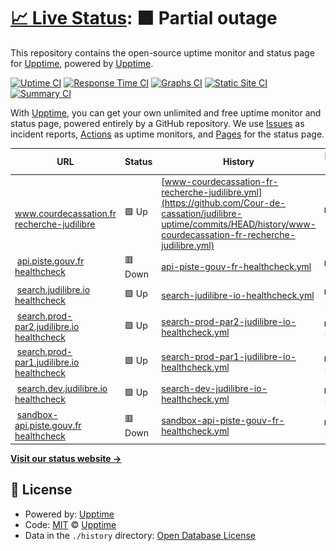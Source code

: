 # [📈 Live Status](https://uptime.judilibre.io): <!--live status--> **🟧 Partial outage**

This repository contains the open-source uptime monitor and status page for [Upptime](https://upptime.js.org), powered by [Upptime](https://github.com/upptime/upptime).

[![Uptime CI](https://github.com/Cour-de-cassation/judilibre-uptime/workflows/Uptime%20CI/badge.svg)](https://github.com/Cour-de-cassation/judilibre-uptime/actions?query=workflow%3A%22Uptime+CI%22)
[![Response Time CI](https://github.com/Cour-de-cassation/judilibre-uptime/workflows/Response%20Time%20CI/badge.svg)](https://github.com/Cour-de-cassation/judilibre-uptime/actions?query=workflow%3A%22Response+Time+CI%22)
[![Graphs CI](https://github.com/Cour-de-cassation/judilibre-uptime/workflows/Graphs%20CI/badge.svg)](https://github.com/Cour-de-cassation/judilibre-uptime/actions?query=workflow%3A%22Graphs+CI%22)
[![Static Site CI](https://github.com/Cour-de-cassation/judilibre-uptime/workflows/Static%20Site%20CI/badge.svg)](https://github.com/Cour-de-cassation/judilibre-uptime/actions?query=workflow%3A%22Static+Site+CI%22)
[![Summary CI](https://github.com/Cour-de-cassation/judilibre-uptime/workflows/Summary%20CI/badge.svg)](https://github.com/Cour-de-cassation/judilibre-uptime/actions?query=workflow%3A%22Summary+CI%22)

With [Upptime](https://upptime.js.org), you can get your own unlimited and free uptime monitor and status page, powered entirely by a GitHub repository. We use [Issues](https://github.com/upptime/upptime/issues) as incident reports, [Actions](https://github.com/Cour-de-cassation/judilibre-uptime/actions) as uptime monitors, and [Pages](https://uptime.judilibre.io) for the status page.

<!--start: status pages-->
<!-- This summary is generated by Upptime (https://github.com/upptime/upptime) -->
<!-- Do not edit this manually, your changes will be overwritten -->
<!-- prettier-ignore -->
| URL | Status | History | Response Time | Uptime |
| --- | ------ | ------- | ------------- | ------ |
| <img alt="" src="https://favicons.githubusercontent.com/www.courdecassation.fr" height="13"> [www.courdecassation.fr recherche-judilibre](https://www.courdecassation.fr/recherche-judilibre) | 🟩 Up | [www-courdecassation-fr-recherche-judilibre.yml](https://github.com/Cour-de-cassation/judilibre-uptime/commits/HEAD/history/www-courdecassation-fr-recherche-judilibre.yml) | <details><summary><img alt="Response time graph" src="./graphs/www-courdecassation-fr-recherche-judilibre/response-time-week.png" height="20"> 1321ms</summary><br><a href="https://uptime.judilibre.io/history/www-courdecassation-fr-recherche-judilibre"><img alt="Response time 1362" src="https://img.shields.io/endpoint?url=https%3A%2F%2Fraw.githubusercontent.com%2FCour-de-cassation%2Fjudilibre-uptime%2FHEAD%2Fapi%2Fwww-courdecassation-fr-recherche-judilibre%2Fresponse-time.json"></a><br><a href="https://uptime.judilibre.io/history/www-courdecassation-fr-recherche-judilibre"><img alt="24-hour response time 990" src="https://img.shields.io/endpoint?url=https%3A%2F%2Fraw.githubusercontent.com%2FCour-de-cassation%2Fjudilibre-uptime%2FHEAD%2Fapi%2Fwww-courdecassation-fr-recherche-judilibre%2Fresponse-time-day.json"></a><br><a href="https://uptime.judilibre.io/history/www-courdecassation-fr-recherche-judilibre"><img alt="7-day response time 1321" src="https://img.shields.io/endpoint?url=https%3A%2F%2Fraw.githubusercontent.com%2FCour-de-cassation%2Fjudilibre-uptime%2FHEAD%2Fapi%2Fwww-courdecassation-fr-recherche-judilibre%2Fresponse-time-week.json"></a><br><a href="https://uptime.judilibre.io/history/www-courdecassation-fr-recherche-judilibre"><img alt="30-day response time 1440" src="https://img.shields.io/endpoint?url=https%3A%2F%2Fraw.githubusercontent.com%2FCour-de-cassation%2Fjudilibre-uptime%2FHEAD%2Fapi%2Fwww-courdecassation-fr-recherche-judilibre%2Fresponse-time-month.json"></a><br><a href="https://uptime.judilibre.io/history/www-courdecassation-fr-recherche-judilibre"><img alt="1-year response time 1362" src="https://img.shields.io/endpoint?url=https%3A%2F%2Fraw.githubusercontent.com%2FCour-de-cassation%2Fjudilibre-uptime%2FHEAD%2Fapi%2Fwww-courdecassation-fr-recherche-judilibre%2Fresponse-time-year.json"></a></details> | <details><summary><a href="https://uptime.judilibre.io/history/www-courdecassation-fr-recherche-judilibre">100.00%</a></summary><a href="https://uptime.judilibre.io/history/www-courdecassation-fr-recherche-judilibre"><img alt="All-time uptime 99.94%" src="https://img.shields.io/endpoint?url=https%3A%2F%2Fraw.githubusercontent.com%2FCour-de-cassation%2Fjudilibre-uptime%2FHEAD%2Fapi%2Fwww-courdecassation-fr-recherche-judilibre%2Fuptime.json"></a><br><a href="https://uptime.judilibre.io/history/www-courdecassation-fr-recherche-judilibre"><img alt="24-hour uptime 100.00%" src="https://img.shields.io/endpoint?url=https%3A%2F%2Fraw.githubusercontent.com%2FCour-de-cassation%2Fjudilibre-uptime%2FHEAD%2Fapi%2Fwww-courdecassation-fr-recherche-judilibre%2Fuptime-day.json"></a><br><a href="https://uptime.judilibre.io/history/www-courdecassation-fr-recherche-judilibre"><img alt="7-day uptime 100.00%" src="https://img.shields.io/endpoint?url=https%3A%2F%2Fraw.githubusercontent.com%2FCour-de-cassation%2Fjudilibre-uptime%2FHEAD%2Fapi%2Fwww-courdecassation-fr-recherche-judilibre%2Fuptime-week.json"></a><br><a href="https://uptime.judilibre.io/history/www-courdecassation-fr-recherche-judilibre"><img alt="30-day uptime 100.00%" src="https://img.shields.io/endpoint?url=https%3A%2F%2Fraw.githubusercontent.com%2FCour-de-cassation%2Fjudilibre-uptime%2FHEAD%2Fapi%2Fwww-courdecassation-fr-recherche-judilibre%2Fuptime-month.json"></a><br><a href="https://uptime.judilibre.io/history/www-courdecassation-fr-recherche-judilibre"><img alt="1-year uptime 99.94%" src="https://img.shields.io/endpoint?url=https%3A%2F%2Fraw.githubusercontent.com%2FCour-de-cassation%2Fjudilibre-uptime%2FHEAD%2Fapi%2Fwww-courdecassation-fr-recherche-judilibre%2Fuptime-year.json"></a></details>
| <img alt="" src="https://favicons.githubusercontent.com/api.piste.gouv.fr" height="13"> [api.piste.gouv.fr healthcheck](https://api.piste.gouv.fr/cassation/judilibre/v1.0/healthcheck) | 🟥 Down | [api-piste-gouv-fr-healthcheck.yml](https://github.com/Cour-de-cassation/judilibre-uptime/commits/HEAD/history/api-piste-gouv-fr-healthcheck.yml) | <details><summary><img alt="Response time graph" src="./graphs/api-piste-gouv-fr-healthcheck/response-time-week.png" height="20"> 1005ms</summary><br><a href="https://uptime.judilibre.io/history/api-piste-gouv-fr-healthcheck"><img alt="Response time 1086" src="https://img.shields.io/endpoint?url=https%3A%2F%2Fraw.githubusercontent.com%2FCour-de-cassation%2Fjudilibre-uptime%2FHEAD%2Fapi%2Fapi-piste-gouv-fr-healthcheck%2Fresponse-time.json"></a><br><a href="https://uptime.judilibre.io/history/api-piste-gouv-fr-healthcheck"><img alt="24-hour response time 776" src="https://img.shields.io/endpoint?url=https%3A%2F%2Fraw.githubusercontent.com%2FCour-de-cassation%2Fjudilibre-uptime%2FHEAD%2Fapi%2Fapi-piste-gouv-fr-healthcheck%2Fresponse-time-day.json"></a><br><a href="https://uptime.judilibre.io/history/api-piste-gouv-fr-healthcheck"><img alt="7-day response time 1005" src="https://img.shields.io/endpoint?url=https%3A%2F%2Fraw.githubusercontent.com%2FCour-de-cassation%2Fjudilibre-uptime%2FHEAD%2Fapi%2Fapi-piste-gouv-fr-healthcheck%2Fresponse-time-week.json"></a><br><a href="https://uptime.judilibre.io/history/api-piste-gouv-fr-healthcheck"><img alt="30-day response time 1073" src="https://img.shields.io/endpoint?url=https%3A%2F%2Fraw.githubusercontent.com%2FCour-de-cassation%2Fjudilibre-uptime%2FHEAD%2Fapi%2Fapi-piste-gouv-fr-healthcheck%2Fresponse-time-month.json"></a><br><a href="https://uptime.judilibre.io/history/api-piste-gouv-fr-healthcheck"><img alt="1-year response time 1086" src="https://img.shields.io/endpoint?url=https%3A%2F%2Fraw.githubusercontent.com%2FCour-de-cassation%2Fjudilibre-uptime%2FHEAD%2Fapi%2Fapi-piste-gouv-fr-healthcheck%2Fresponse-time-year.json"></a></details> | <details><summary><a href="https://uptime.judilibre.io/history/api-piste-gouv-fr-healthcheck">99.79%</a></summary><a href="https://uptime.judilibre.io/history/api-piste-gouv-fr-healthcheck"><img alt="All-time uptime 99.89%" src="https://img.shields.io/endpoint?url=https%3A%2F%2Fraw.githubusercontent.com%2FCour-de-cassation%2Fjudilibre-uptime%2FHEAD%2Fapi%2Fapi-piste-gouv-fr-healthcheck%2Fuptime.json"></a><br><a href="https://uptime.judilibre.io/history/api-piste-gouv-fr-healthcheck"><img alt="24-hour uptime 98.50%" src="https://img.shields.io/endpoint?url=https%3A%2F%2Fraw.githubusercontent.com%2FCour-de-cassation%2Fjudilibre-uptime%2FHEAD%2Fapi%2Fapi-piste-gouv-fr-healthcheck%2Fuptime-day.json"></a><br><a href="https://uptime.judilibre.io/history/api-piste-gouv-fr-healthcheck"><img alt="7-day uptime 99.79%" src="https://img.shields.io/endpoint?url=https%3A%2F%2Fraw.githubusercontent.com%2FCour-de-cassation%2Fjudilibre-uptime%2FHEAD%2Fapi%2Fapi-piste-gouv-fr-healthcheck%2Fuptime-week.json"></a><br><a href="https://uptime.judilibre.io/history/api-piste-gouv-fr-healthcheck"><img alt="30-day uptime 99.95%" src="https://img.shields.io/endpoint?url=https%3A%2F%2Fraw.githubusercontent.com%2FCour-de-cassation%2Fjudilibre-uptime%2FHEAD%2Fapi%2Fapi-piste-gouv-fr-healthcheck%2Fuptime-month.json"></a><br><a href="https://uptime.judilibre.io/history/api-piste-gouv-fr-healthcheck"><img alt="1-year uptime 99.89%" src="https://img.shields.io/endpoint?url=https%3A%2F%2Fraw.githubusercontent.com%2FCour-de-cassation%2Fjudilibre-uptime%2FHEAD%2Fapi%2Fapi-piste-gouv-fr-healthcheck%2Fuptime-year.json"></a></details>
| <img alt="" src="https://favicons.githubusercontent.com/search.judilibre.io" height="13"> [search.judilibre.io healthcheck](https://search.judilibre.io/healthcheck) | 🟩 Up | [search-judilibre-io-healthcheck.yml](https://github.com/Cour-de-cassation/judilibre-uptime/commits/HEAD/history/search-judilibre-io-healthcheck.yml) | <details><summary><img alt="Response time graph" src="./graphs/search-judilibre-io-healthcheck/response-time-week.png" height="20"> 829ms</summary><br><a href="https://uptime.judilibre.io/history/search-judilibre-io-healthcheck"><img alt="Response time 1013" src="https://img.shields.io/endpoint?url=https%3A%2F%2Fraw.githubusercontent.com%2FCour-de-cassation%2Fjudilibre-uptime%2FHEAD%2Fapi%2Fsearch-judilibre-io-healthcheck%2Fresponse-time.json"></a><br><a href="https://uptime.judilibre.io/history/search-judilibre-io-healthcheck"><img alt="24-hour response time 525" src="https://img.shields.io/endpoint?url=https%3A%2F%2Fraw.githubusercontent.com%2FCour-de-cassation%2Fjudilibre-uptime%2FHEAD%2Fapi%2Fsearch-judilibre-io-healthcheck%2Fresponse-time-day.json"></a><br><a href="https://uptime.judilibre.io/history/search-judilibre-io-healthcheck"><img alt="7-day response time 829" src="https://img.shields.io/endpoint?url=https%3A%2F%2Fraw.githubusercontent.com%2FCour-de-cassation%2Fjudilibre-uptime%2FHEAD%2Fapi%2Fsearch-judilibre-io-healthcheck%2Fresponse-time-week.json"></a><br><a href="https://uptime.judilibre.io/history/search-judilibre-io-healthcheck"><img alt="30-day response time 1004" src="https://img.shields.io/endpoint?url=https%3A%2F%2Fraw.githubusercontent.com%2FCour-de-cassation%2Fjudilibre-uptime%2FHEAD%2Fapi%2Fsearch-judilibre-io-healthcheck%2Fresponse-time-month.json"></a><br><a href="https://uptime.judilibre.io/history/search-judilibre-io-healthcheck"><img alt="1-year response time 1013" src="https://img.shields.io/endpoint?url=https%3A%2F%2Fraw.githubusercontent.com%2FCour-de-cassation%2Fjudilibre-uptime%2FHEAD%2Fapi%2Fsearch-judilibre-io-healthcheck%2Fresponse-time-year.json"></a></details> | <details><summary><a href="https://uptime.judilibre.io/history/search-judilibre-io-healthcheck">100.00%</a></summary><a href="https://uptime.judilibre.io/history/search-judilibre-io-healthcheck"><img alt="All-time uptime 99.89%" src="https://img.shields.io/endpoint?url=https%3A%2F%2Fraw.githubusercontent.com%2FCour-de-cassation%2Fjudilibre-uptime%2FHEAD%2Fapi%2Fsearch-judilibre-io-healthcheck%2Fuptime.json"></a><br><a href="https://uptime.judilibre.io/history/search-judilibre-io-healthcheck"><img alt="24-hour uptime 100.00%" src="https://img.shields.io/endpoint?url=https%3A%2F%2Fraw.githubusercontent.com%2FCour-de-cassation%2Fjudilibre-uptime%2FHEAD%2Fapi%2Fsearch-judilibre-io-healthcheck%2Fuptime-day.json"></a><br><a href="https://uptime.judilibre.io/history/search-judilibre-io-healthcheck"><img alt="7-day uptime 100.00%" src="https://img.shields.io/endpoint?url=https%3A%2F%2Fraw.githubusercontent.com%2FCour-de-cassation%2Fjudilibre-uptime%2FHEAD%2Fapi%2Fsearch-judilibre-io-healthcheck%2Fuptime-week.json"></a><br><a href="https://uptime.judilibre.io/history/search-judilibre-io-healthcheck"><img alt="30-day uptime 100.00%" src="https://img.shields.io/endpoint?url=https%3A%2F%2Fraw.githubusercontent.com%2FCour-de-cassation%2Fjudilibre-uptime%2FHEAD%2Fapi%2Fsearch-judilibre-io-healthcheck%2Fuptime-month.json"></a><br><a href="https://uptime.judilibre.io/history/search-judilibre-io-healthcheck"><img alt="1-year uptime 99.89%" src="https://img.shields.io/endpoint?url=https%3A%2F%2Fraw.githubusercontent.com%2FCour-de-cassation%2Fjudilibre-uptime%2FHEAD%2Fapi%2Fsearch-judilibre-io-healthcheck%2Fuptime-year.json"></a></details>
| <img alt="" src="https://favicons.githubusercontent.com/search.prod-par2.judilibre.io" height="13"> [search.prod-par2.judilibre.io healthcheck](https://search.prod-par2.judilibre.io/healthcheck) | 🟩 Up | [search-prod-par2-judilibre-io-healthcheck.yml](https://github.com/Cour-de-cassation/judilibre-uptime/commits/HEAD/history/search-prod-par2-judilibre-io-healthcheck.yml) | <details><summary><img alt="Response time graph" src="./graphs/search-prod-par2-judilibre-io-healthcheck/response-time-week.png" height="20"> 645ms</summary><br><a href="https://uptime.judilibre.io/history/search-prod-par2-judilibre-io-healthcheck"><img alt="Response time 1000" src="https://img.shields.io/endpoint?url=https%3A%2F%2Fraw.githubusercontent.com%2FCour-de-cassation%2Fjudilibre-uptime%2FHEAD%2Fapi%2Fsearch-prod-par2-judilibre-io-healthcheck%2Fresponse-time.json"></a><br><a href="https://uptime.judilibre.io/history/search-prod-par2-judilibre-io-healthcheck"><img alt="24-hour response time 519" src="https://img.shields.io/endpoint?url=https%3A%2F%2Fraw.githubusercontent.com%2FCour-de-cassation%2Fjudilibre-uptime%2FHEAD%2Fapi%2Fsearch-prod-par2-judilibre-io-healthcheck%2Fresponse-time-day.json"></a><br><a href="https://uptime.judilibre.io/history/search-prod-par2-judilibre-io-healthcheck"><img alt="7-day response time 645" src="https://img.shields.io/endpoint?url=https%3A%2F%2Fraw.githubusercontent.com%2FCour-de-cassation%2Fjudilibre-uptime%2FHEAD%2Fapi%2Fsearch-prod-par2-judilibre-io-healthcheck%2Fresponse-time-week.json"></a><br><a href="https://uptime.judilibre.io/history/search-prod-par2-judilibre-io-healthcheck"><img alt="30-day response time 928" src="https://img.shields.io/endpoint?url=https%3A%2F%2Fraw.githubusercontent.com%2FCour-de-cassation%2Fjudilibre-uptime%2FHEAD%2Fapi%2Fsearch-prod-par2-judilibre-io-healthcheck%2Fresponse-time-month.json"></a><br><a href="https://uptime.judilibre.io/history/search-prod-par2-judilibre-io-healthcheck"><img alt="1-year response time 1000" src="https://img.shields.io/endpoint?url=https%3A%2F%2Fraw.githubusercontent.com%2FCour-de-cassation%2Fjudilibre-uptime%2FHEAD%2Fapi%2Fsearch-prod-par2-judilibre-io-healthcheck%2Fresponse-time-year.json"></a></details> | <details><summary><a href="https://uptime.judilibre.io/history/search-prod-par2-judilibre-io-healthcheck">100.00%</a></summary><a href="https://uptime.judilibre.io/history/search-prod-par2-judilibre-io-healthcheck"><img alt="All-time uptime 99.76%" src="https://img.shields.io/endpoint?url=https%3A%2F%2Fraw.githubusercontent.com%2FCour-de-cassation%2Fjudilibre-uptime%2FHEAD%2Fapi%2Fsearch-prod-par2-judilibre-io-healthcheck%2Fuptime.json"></a><br><a href="https://uptime.judilibre.io/history/search-prod-par2-judilibre-io-healthcheck"><img alt="24-hour uptime 100.00%" src="https://img.shields.io/endpoint?url=https%3A%2F%2Fraw.githubusercontent.com%2FCour-de-cassation%2Fjudilibre-uptime%2FHEAD%2Fapi%2Fsearch-prod-par2-judilibre-io-healthcheck%2Fuptime-day.json"></a><br><a href="https://uptime.judilibre.io/history/search-prod-par2-judilibre-io-healthcheck"><img alt="7-day uptime 100.00%" src="https://img.shields.io/endpoint?url=https%3A%2F%2Fraw.githubusercontent.com%2FCour-de-cassation%2Fjudilibre-uptime%2FHEAD%2Fapi%2Fsearch-prod-par2-judilibre-io-healthcheck%2Fuptime-week.json"></a><br><a href="https://uptime.judilibre.io/history/search-prod-par2-judilibre-io-healthcheck"><img alt="30-day uptime 100.00%" src="https://img.shields.io/endpoint?url=https%3A%2F%2Fraw.githubusercontent.com%2FCour-de-cassation%2Fjudilibre-uptime%2FHEAD%2Fapi%2Fsearch-prod-par2-judilibre-io-healthcheck%2Fuptime-month.json"></a><br><a href="https://uptime.judilibre.io/history/search-prod-par2-judilibre-io-healthcheck"><img alt="1-year uptime 99.76%" src="https://img.shields.io/endpoint?url=https%3A%2F%2Fraw.githubusercontent.com%2FCour-de-cassation%2Fjudilibre-uptime%2FHEAD%2Fapi%2Fsearch-prod-par2-judilibre-io-healthcheck%2Fuptime-year.json"></a></details>
| <img alt="" src="https://favicons.githubusercontent.com/search.prod-par1.judilibre.io" height="13"> [search.prod-par1.judilibre.io healthcheck](https://search.prod-par1.judilibre.io/healthcheck) | 🟩 Up | [search-prod-par1-judilibre-io-healthcheck.yml](https://github.com/Cour-de-cassation/judilibre-uptime/commits/HEAD/history/search-prod-par1-judilibre-io-healthcheck.yml) | <details><summary><img alt="Response time graph" src="./graphs/search-prod-par1-judilibre-io-healthcheck/response-time-week.png" height="20"> 638ms</summary><br><a href="https://uptime.judilibre.io/history/search-prod-par1-judilibre-io-healthcheck"><img alt="Response time 944" src="https://img.shields.io/endpoint?url=https%3A%2F%2Fraw.githubusercontent.com%2FCour-de-cassation%2Fjudilibre-uptime%2FHEAD%2Fapi%2Fsearch-prod-par1-judilibre-io-healthcheck%2Fresponse-time.json"></a><br><a href="https://uptime.judilibre.io/history/search-prod-par1-judilibre-io-healthcheck"><img alt="24-hour response time 364" src="https://img.shields.io/endpoint?url=https%3A%2F%2Fraw.githubusercontent.com%2FCour-de-cassation%2Fjudilibre-uptime%2FHEAD%2Fapi%2Fsearch-prod-par1-judilibre-io-healthcheck%2Fresponse-time-day.json"></a><br><a href="https://uptime.judilibre.io/history/search-prod-par1-judilibre-io-healthcheck"><img alt="7-day response time 638" src="https://img.shields.io/endpoint?url=https%3A%2F%2Fraw.githubusercontent.com%2FCour-de-cassation%2Fjudilibre-uptime%2FHEAD%2Fapi%2Fsearch-prod-par1-judilibre-io-healthcheck%2Fresponse-time-week.json"></a><br><a href="https://uptime.judilibre.io/history/search-prod-par1-judilibre-io-healthcheck"><img alt="30-day response time 920" src="https://img.shields.io/endpoint?url=https%3A%2F%2Fraw.githubusercontent.com%2FCour-de-cassation%2Fjudilibre-uptime%2FHEAD%2Fapi%2Fsearch-prod-par1-judilibre-io-healthcheck%2Fresponse-time-month.json"></a><br><a href="https://uptime.judilibre.io/history/search-prod-par1-judilibre-io-healthcheck"><img alt="1-year response time 944" src="https://img.shields.io/endpoint?url=https%3A%2F%2Fraw.githubusercontent.com%2FCour-de-cassation%2Fjudilibre-uptime%2FHEAD%2Fapi%2Fsearch-prod-par1-judilibre-io-healthcheck%2Fresponse-time-year.json"></a></details> | <details><summary><a href="https://uptime.judilibre.io/history/search-prod-par1-judilibre-io-healthcheck">100.00%</a></summary><a href="https://uptime.judilibre.io/history/search-prod-par1-judilibre-io-healthcheck"><img alt="All-time uptime 99.91%" src="https://img.shields.io/endpoint?url=https%3A%2F%2Fraw.githubusercontent.com%2FCour-de-cassation%2Fjudilibre-uptime%2FHEAD%2Fapi%2Fsearch-prod-par1-judilibre-io-healthcheck%2Fuptime.json"></a><br><a href="https://uptime.judilibre.io/history/search-prod-par1-judilibre-io-healthcheck"><img alt="24-hour uptime 100.00%" src="https://img.shields.io/endpoint?url=https%3A%2F%2Fraw.githubusercontent.com%2FCour-de-cassation%2Fjudilibre-uptime%2FHEAD%2Fapi%2Fsearch-prod-par1-judilibre-io-healthcheck%2Fuptime-day.json"></a><br><a href="https://uptime.judilibre.io/history/search-prod-par1-judilibre-io-healthcheck"><img alt="7-day uptime 100.00%" src="https://img.shields.io/endpoint?url=https%3A%2F%2Fraw.githubusercontent.com%2FCour-de-cassation%2Fjudilibre-uptime%2FHEAD%2Fapi%2Fsearch-prod-par1-judilibre-io-healthcheck%2Fuptime-week.json"></a><br><a href="https://uptime.judilibre.io/history/search-prod-par1-judilibre-io-healthcheck"><img alt="30-day uptime 100.00%" src="https://img.shields.io/endpoint?url=https%3A%2F%2Fraw.githubusercontent.com%2FCour-de-cassation%2Fjudilibre-uptime%2FHEAD%2Fapi%2Fsearch-prod-par1-judilibre-io-healthcheck%2Fuptime-month.json"></a><br><a href="https://uptime.judilibre.io/history/search-prod-par1-judilibre-io-healthcheck"><img alt="1-year uptime 99.91%" src="https://img.shields.io/endpoint?url=https%3A%2F%2Fraw.githubusercontent.com%2FCour-de-cassation%2Fjudilibre-uptime%2FHEAD%2Fapi%2Fsearch-prod-par1-judilibre-io-healthcheck%2Fuptime-year.json"></a></details>
| <img alt="" src="https://favicons.githubusercontent.com/search.dev.judilibre.io" height="13"> [search.dev.judilibre.io healthcheck](https://search.dev.judilibre.io/healthcheck) | 🟩 Up | [search-dev-judilibre-io-healthcheck.yml](https://github.com/Cour-de-cassation/judilibre-uptime/commits/HEAD/history/search-dev-judilibre-io-healthcheck.yml) | <details><summary><img alt="Response time graph" src="./graphs/search-dev-judilibre-io-healthcheck/response-time-week.png" height="20"> 604ms</summary><br><a href="https://uptime.judilibre.io/history/search-dev-judilibre-io-healthcheck"><img alt="Response time 824" src="https://img.shields.io/endpoint?url=https%3A%2F%2Fraw.githubusercontent.com%2FCour-de-cassation%2Fjudilibre-uptime%2FHEAD%2Fapi%2Fsearch-dev-judilibre-io-healthcheck%2Fresponse-time.json"></a><br><a href="https://uptime.judilibre.io/history/search-dev-judilibre-io-healthcheck"><img alt="24-hour response time 748" src="https://img.shields.io/endpoint?url=https%3A%2F%2Fraw.githubusercontent.com%2FCour-de-cassation%2Fjudilibre-uptime%2FHEAD%2Fapi%2Fsearch-dev-judilibre-io-healthcheck%2Fresponse-time-day.json"></a><br><a href="https://uptime.judilibre.io/history/search-dev-judilibre-io-healthcheck"><img alt="7-day response time 604" src="https://img.shields.io/endpoint?url=https%3A%2F%2Fraw.githubusercontent.com%2FCour-de-cassation%2Fjudilibre-uptime%2FHEAD%2Fapi%2Fsearch-dev-judilibre-io-healthcheck%2Fresponse-time-week.json"></a><br><a href="https://uptime.judilibre.io/history/search-dev-judilibre-io-healthcheck"><img alt="30-day response time 894" src="https://img.shields.io/endpoint?url=https%3A%2F%2Fraw.githubusercontent.com%2FCour-de-cassation%2Fjudilibre-uptime%2FHEAD%2Fapi%2Fsearch-dev-judilibre-io-healthcheck%2Fresponse-time-month.json"></a><br><a href="https://uptime.judilibre.io/history/search-dev-judilibre-io-healthcheck"><img alt="1-year response time 824" src="https://img.shields.io/endpoint?url=https%3A%2F%2Fraw.githubusercontent.com%2FCour-de-cassation%2Fjudilibre-uptime%2FHEAD%2Fapi%2Fsearch-dev-judilibre-io-healthcheck%2Fresponse-time-year.json"></a></details> | <details><summary><a href="https://uptime.judilibre.io/history/search-dev-judilibre-io-healthcheck">100.00%</a></summary><a href="https://uptime.judilibre.io/history/search-dev-judilibre-io-healthcheck"><img alt="All-time uptime 99.30%" src="https://img.shields.io/endpoint?url=https%3A%2F%2Fraw.githubusercontent.com%2FCour-de-cassation%2Fjudilibre-uptime%2FHEAD%2Fapi%2Fsearch-dev-judilibre-io-healthcheck%2Fuptime.json"></a><br><a href="https://uptime.judilibre.io/history/search-dev-judilibre-io-healthcheck"><img alt="24-hour uptime 100.00%" src="https://img.shields.io/endpoint?url=https%3A%2F%2Fraw.githubusercontent.com%2FCour-de-cassation%2Fjudilibre-uptime%2FHEAD%2Fapi%2Fsearch-dev-judilibre-io-healthcheck%2Fuptime-day.json"></a><br><a href="https://uptime.judilibre.io/history/search-dev-judilibre-io-healthcheck"><img alt="7-day uptime 100.00%" src="https://img.shields.io/endpoint?url=https%3A%2F%2Fraw.githubusercontent.com%2FCour-de-cassation%2Fjudilibre-uptime%2FHEAD%2Fapi%2Fsearch-dev-judilibre-io-healthcheck%2Fuptime-week.json"></a><br><a href="https://uptime.judilibre.io/history/search-dev-judilibre-io-healthcheck"><img alt="30-day uptime 99.90%" src="https://img.shields.io/endpoint?url=https%3A%2F%2Fraw.githubusercontent.com%2FCour-de-cassation%2Fjudilibre-uptime%2FHEAD%2Fapi%2Fsearch-dev-judilibre-io-healthcheck%2Fuptime-month.json"></a><br><a href="https://uptime.judilibre.io/history/search-dev-judilibre-io-healthcheck"><img alt="1-year uptime 99.30%" src="https://img.shields.io/endpoint?url=https%3A%2F%2Fraw.githubusercontent.com%2FCour-de-cassation%2Fjudilibre-uptime%2FHEAD%2Fapi%2Fsearch-dev-judilibre-io-healthcheck%2Fuptime-year.json"></a></details>
| <img alt="" src="https://favicons.githubusercontent.com/sandbox-api.piste.gouv.fr" height="13"> [sandbox-api.piste.gouv.fr healthcheck](https://sandbox-api.piste.gouv.fr/cassation/judilibre/v1.0/healthcheck) | 🟥 Down | [sandbox-api-piste-gouv-fr-healthcheck.yml](https://github.com/Cour-de-cassation/judilibre-uptime/commits/HEAD/history/sandbox-api-piste-gouv-fr-healthcheck.yml) | <details><summary><img alt="Response time graph" src="./graphs/sandbox-api-piste-gouv-fr-healthcheck/response-time-week.png" height="20"> 942ms</summary><br><a href="https://uptime.judilibre.io/history/sandbox-api-piste-gouv-fr-healthcheck"><img alt="Response time 1106" src="https://img.shields.io/endpoint?url=https%3A%2F%2Fraw.githubusercontent.com%2FCour-de-cassation%2Fjudilibre-uptime%2FHEAD%2Fapi%2Fsandbox-api-piste-gouv-fr-healthcheck%2Fresponse-time.json"></a><br><a href="https://uptime.judilibre.io/history/sandbox-api-piste-gouv-fr-healthcheck"><img alt="24-hour response time 877" src="https://img.shields.io/endpoint?url=https%3A%2F%2Fraw.githubusercontent.com%2FCour-de-cassation%2Fjudilibre-uptime%2FHEAD%2Fapi%2Fsandbox-api-piste-gouv-fr-healthcheck%2Fresponse-time-day.json"></a><br><a href="https://uptime.judilibre.io/history/sandbox-api-piste-gouv-fr-healthcheck"><img alt="7-day response time 942" src="https://img.shields.io/endpoint?url=https%3A%2F%2Fraw.githubusercontent.com%2FCour-de-cassation%2Fjudilibre-uptime%2FHEAD%2Fapi%2Fsandbox-api-piste-gouv-fr-healthcheck%2Fresponse-time-week.json"></a><br><a href="https://uptime.judilibre.io/history/sandbox-api-piste-gouv-fr-healthcheck"><img alt="30-day response time 969" src="https://img.shields.io/endpoint?url=https%3A%2F%2Fraw.githubusercontent.com%2FCour-de-cassation%2Fjudilibre-uptime%2FHEAD%2Fapi%2Fsandbox-api-piste-gouv-fr-healthcheck%2Fresponse-time-month.json"></a><br><a href="https://uptime.judilibre.io/history/sandbox-api-piste-gouv-fr-healthcheck"><img alt="1-year response time 1106" src="https://img.shields.io/endpoint?url=https%3A%2F%2Fraw.githubusercontent.com%2FCour-de-cassation%2Fjudilibre-uptime%2FHEAD%2Fapi%2Fsandbox-api-piste-gouv-fr-healthcheck%2Fresponse-time-year.json"></a></details> | <details><summary><a href="https://uptime.judilibre.io/history/sandbox-api-piste-gouv-fr-healthcheck">99.41%</a></summary><a href="https://uptime.judilibre.io/history/sandbox-api-piste-gouv-fr-healthcheck"><img alt="All-time uptime 97.16%" src="https://img.shields.io/endpoint?url=https%3A%2F%2Fraw.githubusercontent.com%2FCour-de-cassation%2Fjudilibre-uptime%2FHEAD%2Fapi%2Fsandbox-api-piste-gouv-fr-healthcheck%2Fuptime.json"></a><br><a href="https://uptime.judilibre.io/history/sandbox-api-piste-gouv-fr-healthcheck"><img alt="24-hour uptime 98.51%" src="https://img.shields.io/endpoint?url=https%3A%2F%2Fraw.githubusercontent.com%2FCour-de-cassation%2Fjudilibre-uptime%2FHEAD%2Fapi%2Fsandbox-api-piste-gouv-fr-healthcheck%2Fuptime-day.json"></a><br><a href="https://uptime.judilibre.io/history/sandbox-api-piste-gouv-fr-healthcheck"><img alt="7-day uptime 99.41%" src="https://img.shields.io/endpoint?url=https%3A%2F%2Fraw.githubusercontent.com%2FCour-de-cassation%2Fjudilibre-uptime%2FHEAD%2Fapi%2Fsandbox-api-piste-gouv-fr-healthcheck%2Fuptime-week.json"></a><br><a href="https://uptime.judilibre.io/history/sandbox-api-piste-gouv-fr-healthcheck"><img alt="30-day uptime 99.77%" src="https://img.shields.io/endpoint?url=https%3A%2F%2Fraw.githubusercontent.com%2FCour-de-cassation%2Fjudilibre-uptime%2FHEAD%2Fapi%2Fsandbox-api-piste-gouv-fr-healthcheck%2Fuptime-month.json"></a><br><a href="https://uptime.judilibre.io/history/sandbox-api-piste-gouv-fr-healthcheck"><img alt="1-year uptime 97.16%" src="https://img.shields.io/endpoint?url=https%3A%2F%2Fraw.githubusercontent.com%2FCour-de-cassation%2Fjudilibre-uptime%2FHEAD%2Fapi%2Fsandbox-api-piste-gouv-fr-healthcheck%2Fuptime-year.json"></a></details>

<!--end: status pages-->

[**Visit our status website →**](https://uptime.judilibre.io)

## 📄 License

- Powered by: [Upptime](https://github.com/upptime/upptime)
- Code: [MIT](./LICENSE) © [Upptime](https://upptime.js.org)
- Data in the `./history` directory: [Open Database License](https://opendatacommons.org/licenses/odbl/1-0/)
